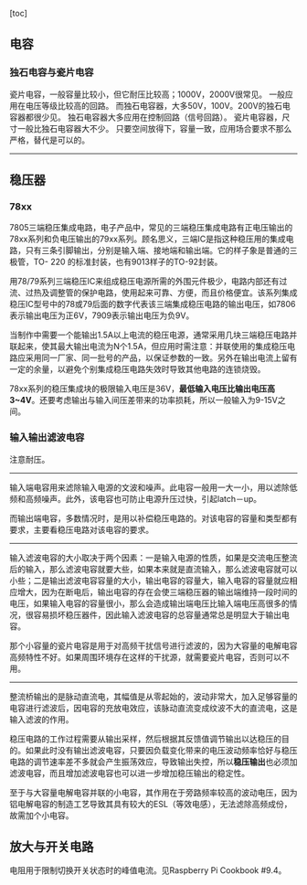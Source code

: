 [toc]

## 电容

### 独石电容与瓷片电容

瓷片电容，一般容量比较小，但它耐压比较高；1000V，2000V很常见。
一般应用在电压等级比较高的回路。
而独石电容器，大多50V，100V。200V的独石电容器都很少见。
独石电容器大多应用在控制回路（信号回路）。
瓷片电容器，尺寸一般比独石电容器大不少。
只要空间放得下，容量一致，应用场合要求不那么严格，替代是可以的。

---


## 稳压器

### 78xx

7805三端稳压集成电路，电子产品中，常见的三端稳压集成电路有正电压输出的78xx系列和负电压输出的79xx系列。顾名思义，三端IC是指这种稳压用的集成电路，只有三条引脚输出，分别是输入端、接地端和输出端。它的样子象是普通的三极管，TO- 220 的标准封装，也有9013样子的TO-92封装。

用78/79系列三端稳压IC来组成稳压电源所需的外围元件极少，电路内部还有过流、过热及调整管的保护电路，使用起来可靠、方便，而且价格便宜。该系列集成稳压IC型号中的78或79后面的数字代表该三端集成稳压电路的输出电压，如7806表示输出电压为正6V，7909表示输出电压为负9V。

当制作中需要一个能输出1.5A以上电流的稳压电源，通常采用几块三端稳压电路并联起来，使其最大输出电流为N个1.5A，但应用时需注意：并联使用的集成稳压电路应采用同一厂家、同一批号的产品，以保证参数的一致。另外在输出电流上留有一定的余量，以避免个别集成稳压电路失效时导致其他电路的连锁烧毁。

78xx系列的稳压集成块的极限输入电压是36V，**最低输入电压比输出电压高3~4V**。还要考虑输出与输入间压差带来的功率损耗，所以一般输入为9-15V之间。

### 输入输出滤波电容

注意耐压。

----

输入端电容用来滤除输入电源的文波和噪声。此电容一般用一大一小，用以滤除低频和高频噪声。此外，该电容也可防止电源升压过快，引起latch－up。

而输出端电容，多数情况时，是用以补偿稳压电路的。对该电容的容量和类型都有要求，主要看稳压电路对该电容的要求。

----

输入滤波电容的大小取决于两个因素：一是输入电源的性质，如果是交流电压整流后的输入，那么滤波电容就要大些，如果本来就是直流输入，那么滤波电容就可以小些；二是输出滤波电容容量的大小，输出电容的容量大，输入电容的容量就应相应增大，因为在断电后，输出电容的存在会使三端稳压器的输出端维持一段时间的电压，如果输入电容的容量很小，那么会造成输出端电压比输入端电压高很多的情况，很容易损坏稳压器件，因此输入滤波电容的总容量通常总是明显大于输出电容。

那个小容量的瓷片电容是用于对高频干扰信号进行滤波的，因为大容量的电解电容高频特性不好。如果周围环境存在这样的干扰源，就需要瓷片电容，否则可以不用。

----

整流桥输出的是脉动直流电，其幅值是从零起始的，波动非常大，加入足够容量的电容进行滤波后，因电容的充放电效应，该脉动直流变成纹波不大的直流电，这是输入滤波的作用。

稳压电路的工作过程需要从输出采样，然后根据其反馈值调节输出以达稳压的目的。如果此时没有输出滤波电容，只要因负载变化带来的电压波动频率恰好与稳压电路的调节速率差不多就会产生振荡效应，导致输出失控，所以**稳压输出**也必须加滤波电容，而且增加滤波电容也可以进一步增加稳压输出的稳定性。

至于与大容量电解电容并联的小电容，其作用在于旁路频率较高的波动电压，因为铝电解电容的制造工艺导致其具有较大的ESL（等效电感），无法滤除高频成份，故需加个小电容。

## 放大与开关电路

电阻用于限制切换开关状态时的峰值电流。见Raspberry Pi Cookbook #9.4。